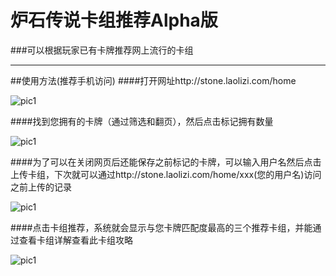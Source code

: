 # 炉石传说卡组推荐Alpha版
###可以根据玩家已有卡牌推荐网上流行的卡组
***
##使用方法(推荐手机访问)
####打开网址http://stone.laolizi.com/home

![pic1](http://stone.laolizi.com/tutorial/1.png)

####找到您拥有的卡牌（通过筛选和翻页），然后点击标记拥有数量

![pic1](http://stone.laolizi.com/tutorial/2.png)

####为了可以在关闭网页后还能保存之前标记的卡牌，可以输入用户名然后点击上传卡组，下次就可以通过http://stone.laolizi.com/home/xxx(您的用户名)访问之前上传的记录

![pic1](http://stone.laolizi.com/tutorial/3.png)

####点击卡组推荐，系统就会显示与您卡牌匹配度最高的三个推荐卡组，并能通过查看卡组详解查看此卡组攻略

![pic1](http://stone.laolizi.com/tutorial/4.png)
